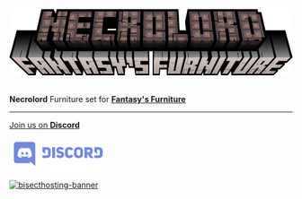 <center><img src="https://raw.githubusercontent.com/ApexStudios-Dev/.github/refs/heads/master/assets/minecraft/new/fantasyfurniture_necrolord.png" alt="mod-logo" width="545" height="118"></center>

<br>

**Necrolord** Furniture set for [**Fantasy's Furniture**](https://modrinth.com/mod/fantasy-furniture)

---

[Join us on **Discord**](https://discord.apexstudios.dev/)

[<img src="https://raw.githubusercontent.com/ApexStudios-Dev/.github/refs/heads/master/assets/third_party/discord_banner.svg" alt="discord-banner" width="174" height="59">](https://discord.apexstudios.dev/)

[![bisecthosting-banner](https://www.bisecthosting.com/partners/custom-banners/f4d8198a-6c2a-4d86-8d74-1977589e8ef7.webp)](https://www.bisecthosting.com/apexstudios)

